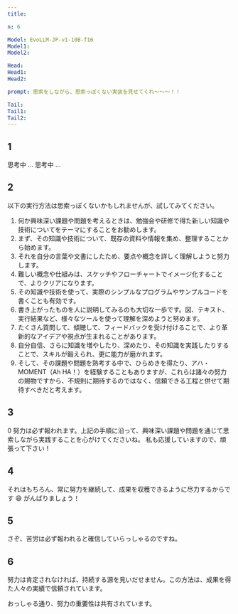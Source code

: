 ```yaml
---
title: 

n: 6

Model: EvoLLM-JP-v1-10B-f16
Model1: 
Model2: 

Head: 
Head1: 
Head2: 

prompt: 思索をしながら、思索っぽくない実装を見せてくれ～～～！！

Tail: 
Tail1: 
Tail2: 
---
```


## 1
思考中  ... 思考中 ...

## 2


以下の実行方法は思索っぽくないかもしれませんが、試してみてください。

1. 何か興味深い課題や問題を考えるときは、勉強会や研修で得た新しい知識や技術についてをテーマにすることをお勧めします。
2. まず、その知識や技術について、既存の資料や情報を集め、整理することから始めます。
3. それを自分の言葉や文書にしたため、要点や概念を詳しく理解しようと努力します。
4. 難しい概念や仕組みは、スケッチやフローチャートでイメージ化することで、よりクリアになります。
5. その知識や技術を使って、実際のシンプルなプログラムやサンプルコードを書くことも有効です。
6. 書き上がったものを人に説明してみるのも大切な一歩です。図、テキスト、実行結果など、様々なツールを使って理解を深めようと努めます。
7. たくさん質問して、傾聴して、フィードバックを受け付けることで、より革新的なアイデアや視点が生まれることがあります。
8. 自分自信、さらに知識を増やしたり、深めたり、その知識を実践したりすることで、スキルが鍛えられ、更に能力が磨かれます。
9. そして、その課題や問題を熟考する中で、ひらめきを得たり、アハ・MOMENT（Ah HA！）を経験することもありますが、これらは諸々の努力の賜物ですから、不規則に期待するのではなく、信頼できる工程と併せて期待すべきだと考えます。

## 3








0 
努力は必ず報われます。上記の手順に沿って、興味深い課題や問題を通じて思索しながら実践することを心がけてくださいね。 私も応援していますので、頑張って下さい！

## 4

それはもちろん、常に努力を継続して、成果を収穫できるように尽力するからです 😄 がんばりましょう！

## 5

さぞ、苦労は必ず報われると確信していらっしゃるのですね。

## 6



努力は肯定されなければ、持続する源を見いだせません。この方法は、成果を得た人々の実績で信頼されています。






おっしゃる通り、努力の重要性は共有されています。

